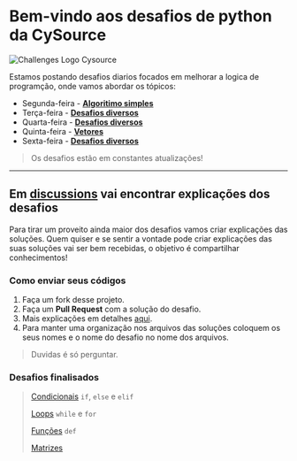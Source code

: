 # Bem-vindo aos desafios de python da CySource

![Challenges Logo Cysource](.image/logo_Challenges.png)

Estamos postando desafios diarios focados em melhorar a logica de programção, onde vamos abordar os tópicos:

- Segunda-feira - [**Algoritimo simples**](Algoritmo_simples/Desafios.md)
- Terça-feira - [**Desafios diversos**](desafios_diversos/desafios.md)
- Quarta-feira - [**Desafios diversos**](desafios_diversos/desafios.md)
- Quinta-feira - [**Vetores**](Vetores)
- Sexta-feira - [**Desafios diversos**](desafios_diversos/desafios.md)

> Os desafios estão em constantes atualizações!

---

## Em [**discussions**](https://github.com/CySource-Support/Desafios_Python/discussions/1) vai encontrar explicações dos desafios

  Para tirar um proveito ainda maior dos desafios vamos criar explicações das soluções.
  Quem quiser e se sentir a vontade pode criar explicações das suas soluções vai ser bem recebidas, o objetivo é compartilhar conhecimentos!

### Como enviar seus códigos

1. Faça um fork desse projeto.
2. Faça um **Pull Request** com a solução do desafio.
3. Mais explicações em detalhes [aqui](https://docs.github.com/pt/get-started/quickstart/fork-a-repo).
4. Para manter uma organização nos arquivos das soluções coloquem os seus nomes e o nome do desafio no nome dos arquivos.

> Duvidas é só perguntar.

### Desafios finalisados

> [Condicionais](Condicionais_if-else-elif/Desafios.md) `if`, `else` e `elif`
>
> [Loops](Loops/) `while` e `for`
> 
> [Funções](Funcoes/) `def`
> 
> [Matrizes](Matrizes)
